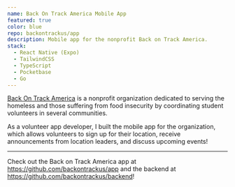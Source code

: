 ```yaml
---
name: Back On Track America Mobile App
featured: true
color: blue
repo: backontrackus/app
description: Mobile app for the nonprofit Back on Track America.
stack:
  - React Native (Expo)
  - TailwindCSS
  - TypeScript
  - Pocketbase
  - Go
---
```


[Back On Track America](https://backontrackus.org) is a nonprofit organization dedicated to serving the homeless and those suffering from food insecurity by coordinating student volunteers in several communities.

As a volunteer app developer, I built the mobile app for the organization, which allows volunteers to sign up for their location, receive announcements from location leaders, and discuss upcoming events!

---

Check out the Back on Track America app at https://github.com/backontrackus/app and the backend at https://github.com/backontrackus/backend!
